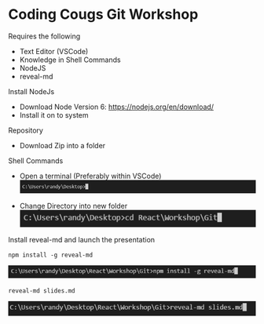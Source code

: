 # Coding Cougs Git Workshop

Requires the following

* Text Editor (VSCode)
* Knowledge in Shell Commands
* NodeJS
* reveal-md


Install NodeJs

* Download Node Version 6: https://nodejs.org/en/download/
* Install it on to system

Repository

* Download Zip into a folder


Shell Commands

* Open a terminal (Preferably within VSCode)
![image](img/nav_to_directory.png)

* Change Directory into new folder
![image](img/nav_cmd_to_directory.png)


Install reveal-md and launch the presentation
```
npm install -g reveal-md
```

![image](img/install_reveal_md.png)

```
reveal-md slides.md
```

![image](img/call_reveal_md.png)
